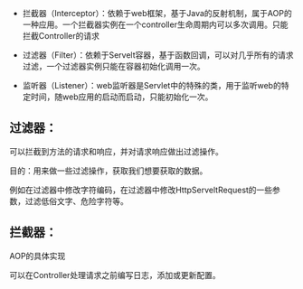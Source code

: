 -   拦截器（Interceptor）：依赖于web框架，基于Java的反射机制，属于AOP的一种应用。一个拦截器实例在一个controller生命周期内可以多次调用。只能拦截Controller的请求

-   过滤器（Filter）：依赖于Servelt容器，基于函数回调，可以对几乎所有的请求过滤，一个过滤器实例只能在容器初始化调用一次。
-   监听器（Listener）：web监听器是Servlet中的特殊的类，用于监听web的特定时间，随web应用的启动而启动，只能初始化一次。



## 过滤器：

可以拦截到方法的请求和响应，并对请求响应做出过滤操作。

目的：用来做一些过滤操作，获取我们想要获取的数据。

例如在过滤器中修改字符编码，在过滤器中修改HttpServeltRequest的一些参数，过滤低俗文字、危险字符等。

## 拦截器：

AOP的具体实现

可以在Controller处理请求之前编写日志，添加或更新配置。

